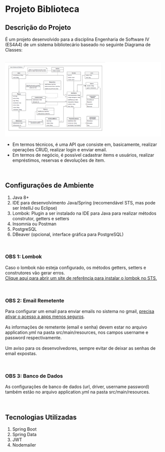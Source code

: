 # Projeto Biblioteca

## Descrição do Projeto

É um projeto desenvolvido para a disciplina Engenharia de Software IV (ES4A4) de um sistema bibliotecário baseado no seguinte Diagrama de Classes:

<br>
<img src="/Diagrama de Classes - Sistema Biblioteca.png">
<br>

- Em termos técnicos, é uma API que consiste em, basicamente, realizar operações CRUD, realizar login e enviar email.
- Em termos de negócio, é possível cadastrar items e usuários, realizar empréstimos, reservas e devoluções de item.

<br>

## Configurações de Ambiente

1. Java 8+
2. IDE para desenvolvimento Java/Spring (recomendável STS, mas pode ser IntelliJ ou Eclipse)
3. Lombok: Plugin a ser instalado na IDE para Java para realizar métodos construtor, getters e setters
4. Insomnia ou Postman
5. PostgreSQL
6. DBeaver (opcional, interface gráfica para PostgreSQL)

<br>

### OBS 1: Lombok
Caso o lombok não esteja configurado, os métodos getters, setters e construtores vão gerar erros.
<br>
[Clique aqui para abrir um site de referência para instalar o lombok no STS.](https://dicasdejava.com.br/como-configurar-o-lombok-no-eclipse/)

<br>

### OBS 2: Email Remetente
Para configurar um email para enviar emails no sistema no gmail, [precisa ativar o acesso a apps menos seguros](https://myaccount.google.com/lesssecureapps).
<br><br>
As informações de remetente (email e senha) devem estar no arquivo application.yml na pasta src/main/resources, nos campos username e password respectivamente.
<br><br>
Um aviso para os desenvolvedores, sempre evitar de deixar as senhas de email expostas.

<br>

### OBS 3: Banco de Dados
As configurações de banco de dados (url, driver, username password) também estão no arquivo application.yml na pasta src/main/resources.

<br>

## Tecnologias Utilizadas

1. Spring Boot
2. Spring Data
3. JWT
4. Nodemailer



